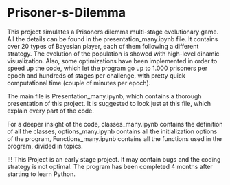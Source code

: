 # Prisoner-s-Dilemma


This project simulates a Prisoners dilemma multi-stage evolutionary game. All the details can be found in the presentation_many.ipynb file.
It contains over 20 types of Bayesian player, each of them following a different strategy. The evolution of the population is showed with high-level dinamic visualization. Also, some optimizations have been implemented in order to speed up the code, which let the program go up to 1.000 prisoners per epoch and hundreds of stages per challenge, with pretty quick computational time (couple of minutes per epoch).

The main file is Presentation_many.ipynb, which contains a thorough presentation of this project. It is suggested to look just at this file, which explain every part of the code.

For a deeper insight of the code, classes_many.ipynb contains the definition of all the classes, options_many.ipynb contains all the initialization options of the program, Functions_many.ipynb contains all the functions used in the program, divided in topics.


!!! This Project is an early stage project. It may contain bugs and the coding strategy is not optimal. The program has been completed 4 months after starting to learn Python.
